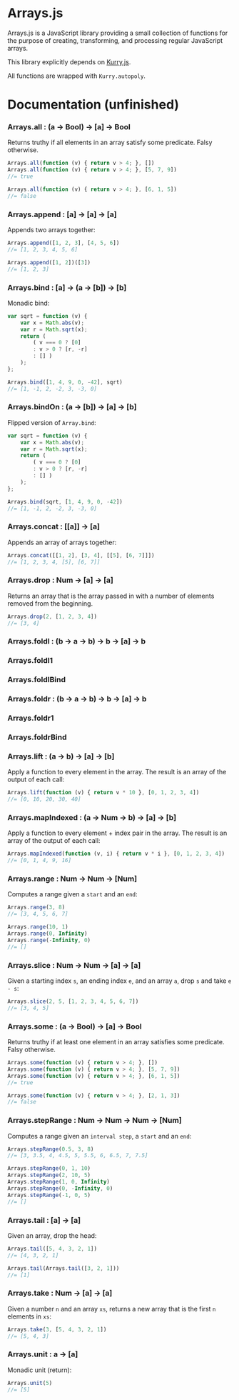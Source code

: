# Arrays.js

Arrays.js is a JavaScript library providing a small collection of functions for the purpose of creating, transforming, and processing regular JavaScript arrays.

This library explicitly depends on [Kurry.js](https://github.com/LiamGoodacre/Kurry).

All functions are wrapped with `Kurry.autopoly`.


# Documentation (unfinished)

### Arrays.all : (a &rarr; Bool) &rarr; [a] &rarr; Bool

Returns truthy if all elements in an array satisfy some predicate.
Falsy otherwise.

```js
Arrays.all(function (v) { return v > 4; }, [])
Arrays.all(function (v) { return v > 4; }, [5, 7, 9])
//= true

Arrays.all(function (v) { return v > 4; }, [6, 1, 5])
//= false
```


### Arrays.append : [a] &rarr; [a] &rarr; [a]

Appends two arrays together:

```js
Arrays.append([1, 2, 3], [4, 5, 6])
//= [1, 2, 3, 4, 5, 6]

Arrays.append([1, 2])([3])
//= [1, 2, 3]
```


### Arrays.bind : [a] &rarr; (a &rarr; [b]) &rarr; [b]

Monadic bind:

```js
var sqrt = function (v) {
    var x = Math.abs(v);
    var r = Math.sqrt(x);
    return (
        ( v === 0 ? [0]
        : v > 0 ? [r, -r]
        : [] )
    );
};

Arrays.bind([1, 4, 9, 0, -42], sqrt)
//= [1, -1, 2, -2, 3, -3, 0]
```


### Arrays.bindOn : (a &rarr; [b]) &rarr; [a] &rarr; [b]

Flipped version of `Array.bind`:

```js
var sqrt = function (v) {
    var x = Math.abs(v);
    var r = Math.sqrt(x);
    return (
        ( v === 0 ? [0]
        : v > 0 ? [r, -r]
        : [] )
    );
};

Arrays.bind(sqrt, [1, 4, 9, 0, -42])
//= [1, -1, 2, -2, 3, -3, 0]
```


### Arrays.concat : [[a]] &rarr; [a]

Appends an array of arrays together:

```js
Arrays.concat([[1, 2], [3, 4], [[5], [6, 7]]])
//= [1, 2, 3, 4, [5], [6, 7]]
```


### Arrays.drop : Num &rarr; [a] &rarr; [a]

Returns an array that is the array passed in with a number of elements removed from the beginning.

```js
Arrays.drop(2, [1, 2, 3, 4])
//= [3, 4]
```


### Arrays.foldl : (b &rarr; a &rarr; b) &rarr; b &rarr; [a] &rarr; b


### Arrays.foldl1


### Arrays.foldlBind


### Arrays.foldr : (b &rarr; a &rarr; b) &rarr; b &rarr; [a] &rarr; b



### Arrays.foldr1


### Arrays.foldrBind


### Arrays.lift : (a &rarr; b) &rarr; [a] &rarr; [b]

Apply a function to every element in the array.  The result is an array of the output of each call:

```js
Arrays.lift(function (v) { return v * 10 }, [0, 1, 2, 3, 4])
//= [0, 10, 20, 30, 40]
```


### Arrays.mapIndexed : (a &rarr; Num &rarr; b) &rarr; [a] &rarr; [b]

Apply a function to every element + index pair in the array.  The result is an array of the output of each call:

```js
Arrays.mapIndexed(function (v, i) { return v * i }, [0, 1, 2, 3, 4])
//= [0, 1, 4, 9, 16]
```


### Arrays.range : Num &rarr; Num &rarr; [Num]

Computes a range given a `start` and an `end`:

```js
Arrays.range(3, 8)
//= [3, 4, 5, 6, 7]

Arrays.range(10, 1)
Arrays.range(0, Infinity)
Arrays.range(-Infinity, 0)
//= []
```


### Arrays.slice : Num &rarr; Num &rarr; [a] &rarr; [a]

Given a starting index `s`, an ending index `e`, and an array `a`, drop `s` and take `e - s`:

```js
Arrays.slice(2, 5, [1, 2, 3, 4, 5, 6, 7])
//= [3, 4, 5]
```


### Arrays.some : (a &rarr; Bool) &rarr; [a] &rarr; Bool

Returns truthy if at least one element in an array satisfies some predicate.
Falsy otherwise.

```js
Arrays.some(function (v) { return v > 4; }, [])
Arrays.some(function (v) { return v > 4; }, [5, 7, 9])
Arrays.some(function (v) { return v > 4; }, [6, 1, 5])
//= true

Arrays.some(function (v) { return v > 4; }, [2, 1, 3])
//= false
```


### Arrays.stepRange : Num &rarr; Num &rarr; Num &rarr; [Num]

Computes a range given an `interval step`, a `start` and an `end`:

```js
Arrays.stepRange(0.5, 3, 8)
//= [3, 3.5, 4, 4.5, 5, 5.5, 6, 6.5, 7, 7.5]

Arrays.stepRange(0, 1, 10)
Arrays.stepRange(2, 10, 5)
Arrays.stepRange(1, 0, Infinity)
Arrays.stepRange(0, -Infinity, 0)
Arrays.stepRange(-1, 0, 5)
//= []
```


### Arrays.tail : [a] &rarr; [a]

Given an array, drop the head:

```js
Arrays.tail([5, 4, 3, 2, 1])
//= [4, 3, 2, 1]

Arrays.tail(Arrays.tail([3, 2, 1]))
//= [1]
```


### Arrays.take : Num &rarr; [a] &rarr; [a]

Given a number `n` and an array `xs`, returns a new array that is the first `n` elements in `xs`:

```js
Arrays.take(3, [5, 4, 3, 2, 1])
//= [5, 4, 3]
```


### Arrays.unit : a &rarr; [a]

Monadic unit (return):

```js
Arrays.unit(5)
//= [5]
```


